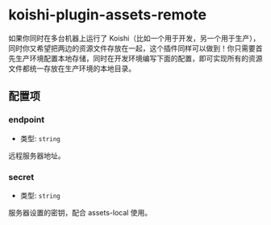 # koishi-plugin-assets-remote

如果你同时在多台机器上运行了 Koishi（比如一个用于开发，另一个用于生产），同时你又希望把两边的资源文件存放在一起，这个插件同样可以做到！你只需要首先生产环境配置本地存储，同时在开发环境编写下面的配置，即可实现所有的资源文件都统一存放在生产环境的本地目录。

## 配置项

### endpoint

- 类型: `string`

远程服务器地址。

### secret

- 类型: `string`

服务器设置的密钥，配合 assets-local 使用。
